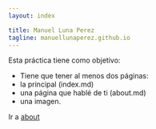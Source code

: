 ```yaml
---
layout: index

title: Manuel Luna Perez
tagline: manuellunaperez.github.io
---
```


Esta práctica tiene como objetivo:

 - Tiene que tener al menos dos páginas:
  - la principal (index.md)
  - una página que hablé de ti (about.md)
  - una imagen.


Ir a [about]

  [about]: http://manuellunaperez.github.io/about
